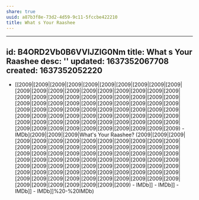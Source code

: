 ```yaml
---
share: true
uuid: a87b3f8e-73d2-4d59-9c11-5fccbe422210
title: What s Your Raashee
---
```

---
id: B4ORD2Vb0B6VVlJZlG0Nm
title: What s Your Raashee
desc: ''
updated: 1637352067708
created: 1637352052220
---

* [[2009|[2009|[2009|[2009|[2009|[2009|[2009|[2009|[2009|[2009|[2009|[2009|[2009|[2009|[2009|[2009|[2009|[2009|[2009|[2009|[2009|[2009|[2009|[2009|[2009|[2009|[2009|[2009|[2009|[2009|[2009|[2009|[2009|[2009|[2009|[2009|[2009|[2009|[2009|[2009|[2009|[2009|[2009|[2009|[2009|[2009|[2009|[2009|[2009|[2009|[2009|[2009|[2009|[2009|[2009|[2009|[2009|[2009|[2009|[2009|[2009|[2009|[2009|[2009|[2009|[2009|[2009|[2009|[2009|[2009|[2009|[2009|[2009|[2009|[2009|[2009|[2009|[2009|[2009|[2009) - IMDb](2009|[2009|[2009|What's Your Raashee? (2009|[2009|[2009|[2009|[2009|[2009|[2009|[2009|[2009|[2009|[2009|[2009|[2009|[2009|[2009|[2009|[2009|[2009|[2009|[2009|[2009|[2009|[2009|[2009|[2009|[2009|[2009|[2009|[2009|[2009|[2009|[2009|[2009|[2009|[2009|[2009|[2009|[2009|[2009|[2009|[2009|[2009|[2009|[2009|[2009|[2009|[2009|[2009|[2009|[2009|[2009|[2009|[2009|[2009|[2009|[2009|[2009|[2009|[2009|[2009|[2009|[2009|[2009|[2009|[2009|[2009|[2009|[2009|[2009|[2009|[2009|[2009|[2009|[2009|[2009|[2009|[2009|[2009|[2009|[2009) - IMDb]] - IMDb]] - IMDb]] - IMDb]]%20-%20IMDb)